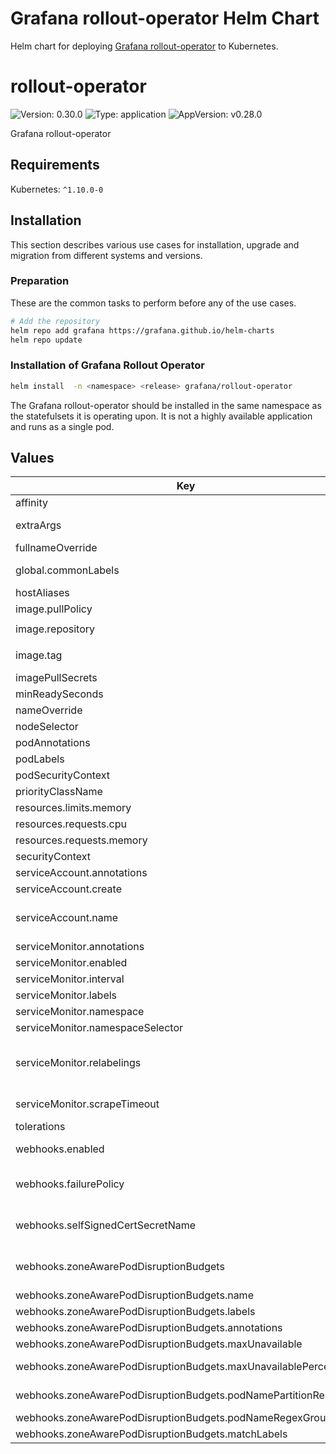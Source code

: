 # Grafana rollout-operator Helm Chart

Helm chart for deploying [Grafana rollout-operator](https://github.com/grafana/rollout-operator) to Kubernetes.

# rollout-operator

![Version: 0.30.0](https://img.shields.io/badge/Version-0.30.0-informational?style=flat-square) ![Type: application](https://img.shields.io/badge/Type-application-informational?style=flat-square) ![AppVersion: v0.28.0](https://img.shields.io/badge/AppVersion-v0.28.0-informational?style=flat-square)

Grafana rollout-operator

## Requirements

Kubernetes: `^1.10.0-0`

## Installation

This section describes various use cases for installation, upgrade and migration from different systems and versions.

### Preparation

These are the common tasks to perform before any of the use cases.

```bash
# Add the repository
helm repo add grafana https://grafana.github.io/helm-charts
helm repo update
```

### Installation of Grafana Rollout Operator

```bash
helm install  -n <namespace> <release> grafana/rollout-operator
```

The Grafana rollout-operator should be installed in the same namespace as the statefulsets it is operating upon.
It is not a highly available application and runs as a single pod.

## Values

| Key                                                             | Type   | Default                      | Description                                                                                                                                                                  |
|-----------------------------------------------------------------|--------|------------------------------|------------------------------------------------------------------------------------------------------------------------------------------------------------------------------|
| affinity                                                        | object | `{}`                         |                                                                                                                                                                              |
| extraArgs                                                       | list   | `[]`                         | List of additional CLI arguments to configure rollout-operator (example: `--log.level=info`)                                                                                 |
| fullnameOverride                                                | string | `""`                         |                                                                                                                                                                              |
| global.commonLabels                                             | object | `{}`                         | Common labels for all object directly managed by this chart.                                                                                                                 |
| hostAliases                                                     | list   | `[]`                         | hostAliases to add                                                                                                                                                           |
| image.pullPolicy                                                | string | `"IfNotPresent"`             |                                                                                                                                                                              |
| image.repository                                                | string | `"grafana/rollout-operator"` |                                                                                                                                                                              |
| image.tag                                                       | string | `""`                         | Overrides the image tag whose default is the chart appVersion.                                                                                                               |
| imagePullSecrets                                                | list   | `[]`                         |                                                                                                                                                                              |
| minReadySeconds                                                 | int    | `10`                         |                                                                                                                                                                              |
| nameOverride                                                    | string | `""`                         |                                                                                                                                                                              |
| nodeSelector                                                    | object | `{}`                         |                                                                                                                                                                              |
| podAnnotations                                                  | object | `{}`                         | Pod Annotations                                                                                                                                                              |
| podLabels                                                       | object | `{}`                         | Pod (extra) Labels                                                                                                                                                           |
| podSecurityContext                                              | object | `{}`                         |                                                                                                                                                                              |
| priorityClassName                                               | string | `""`                         |                                                                                                                                                                              |
| resources.limits.memory                                         | string | `"200Mi"`                    |                                                                                                                                                                              |
| resources.requests.cpu                                          | string | `"100m"`                     |                                                                                                                                                                              |
| resources.requests.memory                                       | string | `"100Mi"`                    |                                                                                                                                                                              |
| securityContext                                                 | object | `{}`                         |                                                                                                                                                                              |
| serviceAccount.annotations                                      | object | `{}`                         | Annotations to add to the service account                                                                                                                                    |
| serviceAccount.create                                           | bool   | `true`                       | Specifies whether a service account should be created                                                                                                                        |
| serviceAccount.name                                             | string | `""`                         | The name of the service account to use. If not set and create is true, a name is generated using the fullname template                                                       |
| serviceMonitor.annotations                                      | object | `{}`                         | ServiceMonitor annotations                                                                                                                                                   |
| serviceMonitor.enabled                                          | bool   | `false`                      | Create ServiceMonitor to scrape metrics for Prometheus                                                                                                                       |
| serviceMonitor.interval                                         | string | `nil`                        | ServiceMonitor scrape interval                                                                                                                                               |
| serviceMonitor.labels                                           | object | `{}`                         | Additional ServiceMonitor labels                                                                                                                                             |
| serviceMonitor.namespace                                        | string | `nil`                        | Alternative namespace for ServiceMonitor resources                                                                                                                           |
| serviceMonitor.namespaceSelector                                | object | `{}`                         | Namespace selector for ServiceMonitor resources                                                                                                                              |
| serviceMonitor.relabelings                                      | list   | `[]`                         | ServiceMonitor relabel configs to apply to samples before scraping https://github.com/prometheus-operator/prometheus-operator/blob/master/Documentation/api.md#relabelconfig |
| serviceMonitor.scrapeTimeout                                    | string | `nil`                        | ServiceMonitor scrape timeout in Go duration format (e.g. 15s)                                                                                                               |
| tolerations                                                     | list   | `[]`                         |                                                                                                                                                                              |
| webhooks.enabled                                                | bool   | `false`                      | Enable the rollout-operator webhooks. See https://github.com/grafana/rollout-operator#webhooks                                                                               |
| webhooks.failurePolicy                                          | string | `""`                         | The failure policy for when the webhooks cannot be invoked. Defaults to Ignore when first applying, and then Fail thereafter                                                 |
| webhooks.selfSignedCertSecretName                               | string | `certificate`                | The name of the Secret resource that contains the TLS certificate and key used as the identity for serving the webhook over HTTPS                                            |
| webhooks.zoneAwarePodDisruptionBudgets                          | string | `[]`                         | The configuration for each zone aware pod disruption budget. See https://github.com/grafana/rollout-operator#zoneawarepoddisruptionbudget                                    |
| webhooks.zoneAwarePodDisruptionBudgets.name                     | string | `nil`                        | Name for the zpdb configuration                                                                                                                                              |
| webhooks.zoneAwarePodDisruptionBudgets.labels                   | object | `{}`                         | Labels for the zpdb configuration                                                                                                                                            |
| webhooks.zoneAwarePodDisruptionBudgets.annotations              | object | `{}`                         | Annotations for the zpdb configuration                                                                                                                                       |
| webhooks.zoneAwarePodDisruptionBudgets.maxUnavailable           | int    | ``                           | Max number of unavailable pods                                                                                                                                               |
| webhooks.zoneAwarePodDisruptionBudgets.maxUnavailablePercentage | int    | ``                           | Max number of unavailable pods expressed as a percentage of replicas                                                                                                         |
| webhooks.zoneAwarePodDisruptionBudgets.podNamePartitionRegex    | string | `""`                         | Regular expression applied to the pod name to extract its partition                                                                                                          |
| webhooks.zoneAwarePodDisruptionBudgets.podNameRegexGroup        | int    | ``                           | Regex capture group index that extracts the partition name                                                                                                                   |
| webhooks.zoneAwarePodDisruptionBudgets.matchLabels              | object | `{}`                         | Labels used to select the pods that this ZPDB applies to                                                                                                                     |


